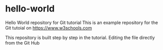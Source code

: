 # hello-world
Hello World repository for Git tutorial
This is an example repository for the Git tutoial on https://www.w3schools.com

This repository is built step by step in the tutorial.
Editing the file directly from the Git Hub
